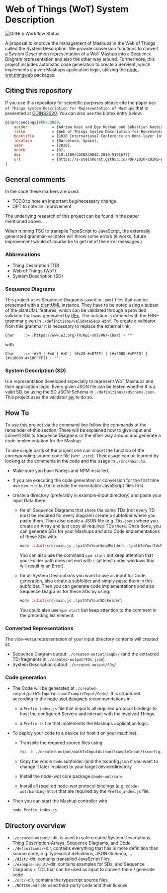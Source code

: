 # Web of Things (WoT) System Description

![GitHub Workflow Status](https://img.shields.io/github/workflow/status/tum-esi/wot-system-description/Node.js%20CI)

A proposal to improve the management of Mashups in the Web of Things called the System Description. 
We provide conversion functions to convert a System Description representation of a WoT Mashup into a Sequence Diagram representation and also the other way around. 
Furthermore, this project includes automatic code generation to create a Servient, which implements a given Mashups application logic, utilizing the [node-wot.thingweb](https://github.com/eclipse/thingweb.node-wot) packages.

## Citing this repository

If you use this repository for scientific purposes please cite the paper `Web of Things System Description for Representation of Mashups` that is presented at [COINS2020](https://coinsconf.com/). You can also use the bibtex entry below:

```bibtex
@inproceedings{kkks:2020,
    author           = {Adrian Kast and Ege Korkan and Sebastian Kaebisch and Sebastian Steinhorst},
    title            = {Web of Things System Description for Representation of Mashups},
    booktitle        = {2020 International Conference on Omni-layer Intelligent Systems (COINS)},
    location         = {Barcelona, Spain},
    year             = {2020},
    month            = {9},
    doi              = {10.1109/COINS49042.2020.9191677},
    url              = {https://s-steinhorst.github.io/PDF/2020-COINS-Web%20of%20Things%20System%20Description%20for%20Representation%20of%20Mashups.pdf},
}
```

## General comments

In the code these markers are used:

- TODO to note an important bug/necessary change
- OPT to note an improvement

The underlying research of this project can be found in the paper mentioned above.

When running TSC to transpile TypeScript to JavaScript, the externally generated grammar-validator will throw some errors (it works, future improvement would of course be to get rid of the error messages.)

### Abbreviations

- Thing Description (TD)
- Web of Things (WoT)
- System Description (SD)

### Sequence Diagrams

This project uses Sequence Diagrams saved in `.puml` files that can be presented with a [plantUML](https://plantuml.com/) instance.
They have to be noted using a subset of the plantUML features, which can be validated through a provided validator that was generated by [REx](https://bottlecaps.de/rex/).
The notation is defined with the EBNF grammar given in `./definitions/validateSeqD.ebnf`. To create a validator from this grammar it is necessary to replace the external link:

```ebnf
Char    ::= [https://www.w3.org/TR/REC-xml/#NT-Char] - '"'
```  

with  

```ebnf
Char    ::= (#x9 | #xA | #xD | [#x20-#xD7FF] | [#xE000-#xFFFD] | [#x10000-#x10FFFF]) - '"'
```

### System Description (SD)

Is a representation developed especially to represent WoT Mashups and their application logic. Every given JSON file can be tested whether it is a valid SD, by using the SD JSON-Schema in `./definitions/sdSchema.json`. This project uses the validator [ajv](https://github.com/epoberezkin/ajv) to do so.

## How To

To use this project via the command line follow the commands of the remainder of this section. There will be explained how to give input and convert SDs to Sequence Diagrams or the other way around and generate a code implementation for the Mashup.

To use single parts of the project one can import the function of the corresponding source code file (see `./src`). Their usage can be learned by looking at the comments in the code and the usage in `./src/main.ts`.

- Make sure you have Nodejs and NPM installed.

- If you are executing the code generation or conversion for the first time use `npm run build` to create the executable JavaScript files first.

- create a directory (preferably in example-input directory) and paste your input Data there:

  - for all Sequence Diagrams that share the same TDs (not every TD must be required for every diagram) create a subfolder where you paste them. Then also create a JSON file (e.g. `TDs.json`) where you create an Array and just copy all required TDs there. Once done, you can generate SDs for your Mashups and also Code implementations of these SDs with:  

    ```bash
    node .\dist\src\main.js .\pathToYourSeqdFolder\ .\pathToYourTdsFile\TDs.json
    ```

    You can also use the command `npm start` but keep attention that your Folder path does not end with `\` (at least under windows this will result in an Error).
  
  - for all System Descriptions you want to use as input for Code generation, also create a subfolder and simply paste them in this subfolder. Then you can generate code implementations and also Sequence Diagrams for these SDs by using:  

    ```bash
    node .\dist\src\main.js .\pathToYourSDsFolder\
    ```

    You could also use `npm start` but keep attention to the comment in the preceding list element.

### Converted Representations

The vice-versa representation of your input directory contents will created at:
  
- Sequence Diagram output: `./created-output/SeqDs/` (and the extracted TD-fragments in `./created-output/TDs.json`)
- System Description output: `./created-output/SDs/`

### Code generation

- The Code will be generated at `./created-output/pathToInputWithoutExampleInput/Code/`. It is structured according to the [node-wot.thingweb](https://github.com/eclipse/thingweb.node-wot) recommendations in:

  - a `Prefix_index.js` file that imports all required protocol bindings to host the configured Servers and interact with the involved Things.

  - a `Prefix.ts` file that implements the Mashups application logic.

- To deploy your code to a device (or host it on your machine):

  - Transpile the required source files using  

    ```bash
    tsc -b ./created-output/pathToInputWithoutExampleInput/tsconfig.json
    ```

  - Copy the whole `Code` subfolder (and the tsconfig.json if you want to change it later in place) to your target device/directory

  - Install the node-wot core package `@node-wot/core`

  - Install all required node-wot protocol bindings (e.g. `@node-wot/binding-http`) that are required by the `Prefix_index.js` file.

- Then you can start the Mashup controller with  

    ```bash
    node Prefix_index.js
    ```

## Directory overview

- `./created-output/`-dir, is used to safe created System Descriptions, Thing Description-Arrays, Sequence Diagrams, and Code
- `./definitions/`-dir, contains everything that has is more definition than source code, e.g. typescript definitions, JSON-Schema, ...
- `./dist/`-dir, contains transpiled JavaScript files
- `./example-input/`-dir, contains examples for SDs, and Sequence Diagrams + TDs that can be used as input to convert them / generate code
- `./src/`-dir, contains the typescript source files
- `./NOTICE.md` lists used third-party code and their license
